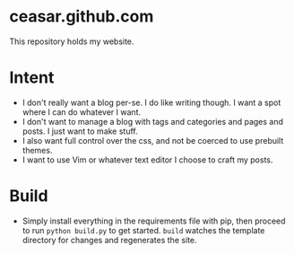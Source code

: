 ceasar.github.com
=================

This repository holds my website.

Intent
======

*   I don't really want a blog per-se. I do like writing though. I want a spot
    where I can do whatever I want.
*   I don't want to manage a blog with tags and categories and pages and posts.
    I just want to make stuff.
*   I also want full control over the css, and not be coerced to use prebuilt
    themes.
*   I want to use Vim or whatever text editor I choose to craft my posts.

Build
=====

*   Simply install everything in the requirements file with pip, then proceed
    to run `python build.py` to get started. `build` watches the template
    directory for changes and regenerates the site.
